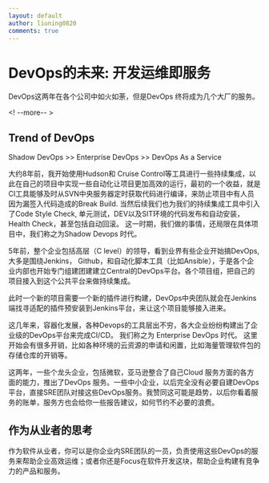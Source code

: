 ```yaml
---
layout: default
author: liuning0820
comments: true
---
```

# DevOps的未来: 开发运维即服务

DevOps这两年在各个公司中如火如荼，但是DevOps 终将成为几个大厂的服务。

<! --more-- >

## Trend of DevOps

Shadow DevOps >> Enterprise DevOps >> DevOps As a Service

大约8年前，我开始使用Hudson和 Cruise Control等工具进行一些持续集成，以此在自己的项目中实现一些自动化让项目更加高效的运行，最初的一个收益，就是
CI工具能够及时从SVN中央服务器定时获取代码进行编译，来防止项目中有人员因为漏签入代码造成的Break Build. 当然后续我们也为我们的持续集成工具中引入了Code Style Check, 单元测试，DEV以及SIT环境的代码发布和自动安装，Health Check，甚至包括自动回滚。 这一时期，我们做的事情，还局限在具体项目中，我们称之为Shadow Devops 时代。

5年前，整个企业包括高层（C level）的领导，看到业界有些企业开始搞DevOps, 大多是围绕Jenkins， Github，和自动化脚本工具（比如Ansible），于是各个企业内部也开始专门组建团建建立Central的DevOps平台。各个项目组，把自己的项目接入到这个公共平台来做持续集成。

此时一个新的项目需要一个新的插件进行构建，DevOps中央团队就会在Jenkins端找寻适配的插件预安装到Jenkins平台，来让这个项目能够接入进来。

这几年来，容器化发展，各种Devops的工具层出不穷，各大企业纷纷构建出了企业级的DevOps平台来完成CI/CD。 我们称之为 Enterprise DevOps 时代。
这里开始会有很多开销，比如各种环境的云资源的申请和闲置，比如海量管理软件包的存储仓库的开销等。

这两年，一些个龙头企业，包括微软，亚马逊整合了自己Cloud 服务方面的各方面的能力，推出了DevOps 服务。一些中小企业，以后完全没有必要自建DevOps平台，直接SRE团队对接这些DevOps服务。我赞同这可能是趋势，以后你看着服务的账单，服务方也会给你一些报告建议，如何节约不必要的浪费。

## 作为从业者的思考

作为软件从业者，你可以是你企业内SRE团队的一员，负责使用这些DevOps的服务来帮助企业高效运维；或者你还是Focus在软件开发这块，帮助企业构建有竞争力的产品和服务。
